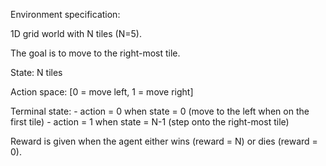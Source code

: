 Environment specification:

1D grid world with N tiles (N=5).

The goal is to move to the right-most tile.

State: N tiles

Action space: [0 = move left, 1 = move right]

Terminal state:
    - action = 0 when state = 0 (move to the left when on the first tile)
    - action = 1 when state = N-1 (step onto the right-most tile)

Reward is given when the agent either wins (reward = N) or dies (reward = 0).
